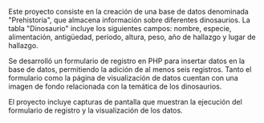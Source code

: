 Este proyecto consiste en la creación de una base de datos denominada "Prehistoria", que almacena información sobre diferentes dinosaurios. La tabla "Dinosaurio" incluye los siguientes campos: nombre, especie, alimentación, antigüedad, periodo, altura, peso, año de hallazgo y lugar de hallazgo.

Se desarrolló un formulario de registro en PHP para insertar datos en la base de datos, permitiendo la adición de al menos seis registros. Tanto el formulario como la página de visualización de datos cuentan con una imagen de fondo relacionada con la temática de los dinosaurios.

El proyecto incluye capturas de pantalla que muestran la ejecución del formulario de registro y la visualización de los datos.
